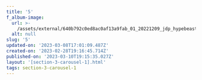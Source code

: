 ```yaml
---
title: '5'
f_album-image:
  url: >-
    /assets/external/640b792c0ed8ac0af13a9fab_01_20221209_jdp_hypebeast_1_v31_srgb_4k.jpg
  alt: null
slug: '5'
updated-on: '2023-03-08T17:01:09.487Z'
created-on: '2023-02-28T19:16:45.714Z'
published-on: '2023-03-10T19:15:35.027Z'
layout: '[section-3-carousel-1].html'
tags: section-3-carousel-1
---
```



